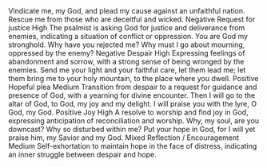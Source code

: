 <sentimentAnalysis>
    <psalm number="43">
        <verse number="1">
            <text>Vindicate me, my God, and plead my cause against an unfaithful nation. Rescue me from those who are deceitful and wicked.</text>
            <polarity>Negative</polarity>
            <emotion>Request for justice</emotion>
            <intensity>High</intensity>
            <context>The psalmist is asking God for justice and deliverance from enemies, indicating a situation of conflict or oppression.</context>
        </verse>
        <verse number="2">
            <text>You are God my stronghold. Why have you rejected me? Why must I go about mourning, oppressed by the enemy?</text>
            <polarity>Negative</polarity>
            <emotion>Despair</emotion>
            <intensity>High</intensity>
            <context>Expressing feelings of abandonment and sorrow, with a strong sense of being wronged by the enemies.</context>
        </verse>
        <verse number="3">
            <text>Send me your light and your faithful care, let them lead me; let them bring me to your holy mountain, to the place where you dwell.</text>
            <polarity>Positive</polarity>
            <emotion>Hopeful plea</emotion>
            <intensity>Medium</intensity>
            <context>Transition from despair to a request for guidance and presence of God, with a yearning for divine encounter.</context>
        </verse>
        <verse number="4">
            <text>Then I will go to the altar of God, to God, my joy and my delight. I will praise you with the lyre, O God, my God.</text>
            <polarity>Positive</polarity>
            <emotion>Joy</emotion>
            <intensity>High</intensity>
            <context>A resolve to worship and find joy in God, expressing anticipation of reconciliation and worship.</context>
        </verse>
        <verse number="5">
            <text>Why, my soul, are you downcast? Why so disturbed within me? Put your hope in God, for I will yet praise him, my Savior and my God.</text>
            <polarity>Mixed</polarity>
            <emotion>Reflection / Encouragement</emotion>
            <intensity>Medium</intensity>
            <context>Self-exhortation to maintain hope in the face of distress, indicating an inner struggle between despair and hope.</context>
        </verse>
    </psalm>
</sentimmentAnalysis>